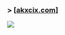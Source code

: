 ### > [[akxcix.com](https://akxcix.com)]

![](https://github-profile-summary-cards.vercel.app/api/cards/profile-details?username=akxcix&theme=github_dark)
